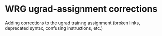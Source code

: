 # WRG ugrad-assignment corrections

Adding corrections to the ugrad training assignment (broken links, deprecated syntax, confusing instructions, etc.)


